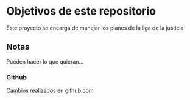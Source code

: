 # Objetivos de este repositorio

Este proyecto se encarga de manejar los planes de la liga de la justicia


## Notas
Pueden hacer lo que quieran...

### Github
Cambios realizados en github.com
